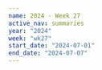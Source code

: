 ```yaml
---
name: 2024 - Week 27
active_nav: summaries
year: "2024"
week: "wk27"
start_date: "2024-07-01"
end_date: "2024-07-07"
---
```

